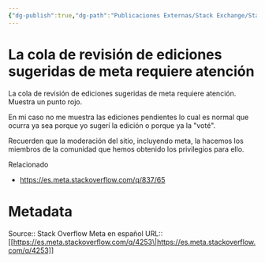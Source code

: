 ```yaml
---
{"dg-publish":true,"dg-path":"Publicaciones Externas/Stack Exchange/Stack Overflow en español/Stack Overflow en español Meta/es.meta.stackoverflow.com-4253.md","permalink":"/publicaciones-externas/stack-exchange/stack-overflow-en-espanol/stack-overflow-en-espanol-meta/es-meta-stackoverflow-com-4253/","title":"La cola de revisión de ediciones sugeridas de meta requiere atención","hide":true,"noteIcon":"default","created":"2024-04-03T12:49:10.595-06:00","updated":"2024-04-05T16:44:04.211-06:00"}
---
```


# La cola de revisión de ediciones sugeridas de meta requiere atención

La cola de revisión de ediciones sugeridas de meta requiere atención. Muestra un punto rojo.

En mi caso no me muestra las ediciones pendientes lo cual es normal que ocurra ya sea porque yo sugerí la edición o porque ya la "voté". 

Recuerden que la moderación del sitio, incluyendo meta, la hacemos los miembros de la comunidad que hemos obtenido los privilegios para ello.

Relacionado

- https://es.meta.stackoverflow.com/q/837/65

# Metadata
Source:: Stack Overflow Meta en español
URL:: [[https://es.meta.stackoverflow.com/q/4253\|https://es.meta.stackoverflow.com/q/4253]]

